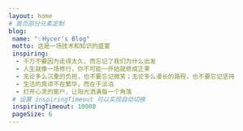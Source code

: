 ```yaml
---
layout: home
# 首页部分元素定制
blog:
 name: "✨Hycer's Blog"
 motto: 这是一场技术和知识的盛宴
 inspiring:
  - 千万不要因为走得太久，而忘记了我们为什么出发
  - 人生就像一场修行，你不可能一开始就修成正果
  - 无论多么沉重的负担，也不要忘记微笑；无论多么漫长的路程，也不要忘记坚持
  - 生活的真谛不在繁华，而在于淡泊
  - 打开心灵的窗户，让阳光洒满每一个角落
 # 设置 inspiringTimeout 可以实现自动切换
 inspiringTimeout: 10000
 pageSize: 6
---
```

